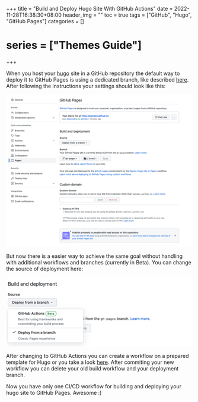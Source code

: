 +++
title = "Build and Deploy Hugo Site With GitHub Actions"
date = 2022-11-28T16:38:30+08:00
header_img = ""
toc = true
tags = ["GitHub", "Hugo", "GitHub Pages"]
categories = []
# series = ["Themes Guide"]
+++

When you host your [hugo](https://gohugo.io) site in a GitHub repository the default way to deploy it to GitHub Pages is using a dedicated branch, like described [here](https://gohugo.io/hosting-and-deployment/hosting-on-github/). After following the instructions your settings should look like this:

![](deploy-from-branch.png)

But now there is a easier way to achieve the same goal without handling with additional workflows and branches (currently in Beta). You can change the source of deployment here:

![](2022-11-28-21-32-00.png)

After changing to GitHub Actions you can create a workflow on a prepared template for Hugo or you take a look [here](https://github.com/spindev/spindev.github.io/blob/main/.github/workflows/hugo.yml). After commiting your new workflow you can delete your old build workflow and your deployment branch. 

Now you have only one CI/CD workflow for building and deploying your hugo site to GitHub Pages. Awesome :)